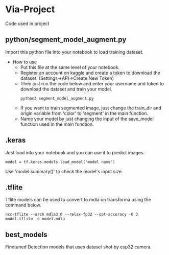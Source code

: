 # Via-Project
Code used in project

## python/segment_model_augment.py
Import this python file into your notebook to load training dataset.
- How to use
  - Put this file at the same level of your notebook.
  - Register an account on kaggle and create a token to download the dataset. (Settings->API->Create New Token)
  - Then just run the code below and enter your username and token to download the dataset and train your model.
    ```
    python3 segment_model_augment.py
    ```
  - If you want to train segmented image, just change the train_dir and origin variable from 'color' to 'segment' in the main function.
  - Name your model by just changing the input of the save_model function used in the main function.


## .keras 
Just load into your notebook and you can use it to predict images.
```
model = tf.keras.models.load_model('model name')
```
Use 'model.summary()' to check the model's input size.

## .tflite
Tflite models can be used to convert to mdla on transforma using the command below.
```
ncc-tflite --arch mdla3.0 --relax-fp32 --opt-accuracy -O 3 model.tflite -o model.mdla
```

## best_models
Finetuned Detection models that uses dataset shot by esp32 camera.
